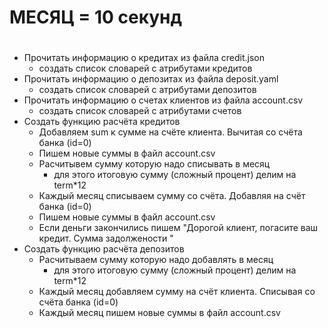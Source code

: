 # МЕСЯЦ = 10 секунд
#
* Прочитать информацию о кредитах из файла credit.json 
  * создать список словарей с атрибутами кредитов
* Прочитать информацию о депозитах из файла deposit.yaml
  * создать список словарей с атрибутами депозитов
* Прочитать информацию о счетах клиентов из файла account.csv
  * создать список словарей с атрибутами счетов
* Создать функцию расчёта кредитов
  * Добавляем sum к сумме на счёте клиента. Вычитая со счёта банка (id=0)
  * Пишем новые суммы в файл account.csv
  * Расчитывем сумму которую надо списывать в месяц
     * для этого итоговую сумму (сложный процент) делим на term*12
  * Каждый месяц списываем сумму со счёта. Добавляя на счёт банка (id=0)
  * Пишем новые суммы в файл account.csv
  * Если деньги закончились пишем "Дорогой клиент, <id> погасите ваш кредит. Сумма задолжености
    <sum>"
* Создать функцию расчёта депозитов
  * Расчитываем сумму которую надо добавлять в месяц
     * для этого итоговую сумму (сложный процент) делим на term*12
  * Каждый месяц добавляем сумму на счёт клиента. Cписывая со счёта банка (id=0)
  * Каждый месяц пишем новые суммы в файл account.csv
